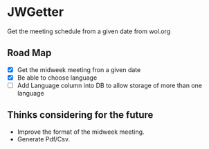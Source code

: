# JWGetter

Get the meeting schedule from a given date from wol.org

## Road Map

* [X] Get the midweek meeting fron a given date
* [X] Be able to choose language
* [ ] Add Language column into DB to allow storage of more than one language

## Thinks considering for the future

- Improve the format of the midweek meeting.
- Generate Pdf/Csv.

